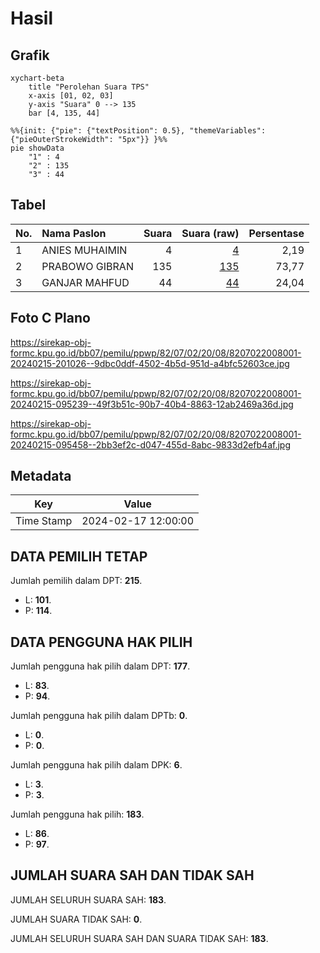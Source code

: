 # Hasil

## Grafik

```mermaid
xychart-beta
    title "Perolehan Suara TPS"
    x-axis [01, 02, 03]
    y-axis "Suara" 0 --> 135
    bar [4, 135, 44]
```

```mermaid
%%{init: {"pie": {"textPosition": 0.5}, "themeVariables": {"pieOuterStrokeWidth": "5px"}} }%%
pie showData
    "1" : 4
    "2" : 135
    "3" : 44
```

## Tabel

| No. | Nama Paslon    | Suara | Suara (raw) | Persentase |
|:--- |:-------------- | -----:| -----------:| ----------:|
| 1   | ANIES MUHAIMIN | 4     | [4][p-1]    | 2,19       |
| 2   | PRABOWO GIBRAN | 135   | [135][p-2]  | 73,77      |
| 3   | GANJAR MAHFUD  | 44    | [44][p-3]   | 24,04      |


[p-1]: https://github.com/gigit-pemilu/pemilu-2024-82-maluku-utara/blob/main/pilpres/hitung-suara/sub/82-maluku-utara/sub/07-pulau-morotai/sub/02-morotai-selatan-barat/sub/2008-cio-gerong/sub/001-tps/sub/paslon-1.txt
[p-2]: https://github.com/gigit-pemilu/pemilu-2024-82-maluku-utara/blob/main/pilpres/hitung-suara/sub/82-maluku-utara/sub/07-pulau-morotai/sub/02-morotai-selatan-barat/sub/2008-cio-gerong/sub/001-tps/sub/paslon-2.txt
[p-3]: https://github.com/gigit-pemilu/pemilu-2024-82-maluku-utara/blob/main/pilpres/hitung-suara/sub/82-maluku-utara/sub/07-pulau-morotai/sub/02-morotai-selatan-barat/sub/2008-cio-gerong/sub/001-tps/sub/paslon-3.txt

## Foto C Plano

https://sirekap-obj-formc.kpu.go.id/bb07/pemilu/ppwp/82/07/02/20/08/8207022008001-20240215-201026--9dbc0ddf-4502-4b5d-951d-a4bfc52603ce.jpg

https://sirekap-obj-formc.kpu.go.id/bb07/pemilu/ppwp/82/07/02/20/08/8207022008001-20240215-095239--49f3b51c-90b7-40b4-8863-12ab2469a36d.jpg

https://sirekap-obj-formc.kpu.go.id/bb07/pemilu/ppwp/82/07/02/20/08/8207022008001-20240215-095458--2bb3ef2c-d047-455d-8abc-9833d2efb4af.jpg


## Metadata

| Key        | Value               |
| ---------- | ------------------- |
| Time Stamp | 2024-02-17 12:00:00 |


## DATA PEMILIH TETAP

Jumlah pemilih dalam DPT: **215**.
 * L: **101**.
 * P: **114**.

## DATA PENGGUNA HAK PILIH

Jumlah pengguna hak pilih dalam DPT: **177**.
 * L: **83**.
 * P: **94**.

Jumlah pengguna hak pilih dalam DPTb: **0**.
 * L: **0**.
 * P: **0**.

Jumlah pengguna hak pilih dalam DPK: **6**.
 * L: **3**.
 * P: **3**.

Jumlah pengguna hak pilih: **183**.
 * L: **86**.
 * P: **97**.

## JUMLAH SUARA SAH DAN TIDAK SAH

JUMLAH SELURUH SUARA SAH: **183**.

JUMLAH SUARA TIDAK SAH: **0**.

JUMLAH SELURUH SUARA SAH DAN SUARA TIDAK SAH: **183**.


